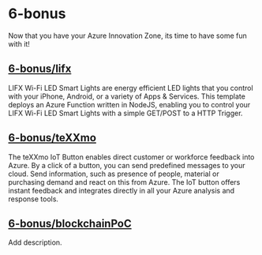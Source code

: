 # 6-bonus

Now that you have your Azure Innovation Zone, its time to have some fun with it!

## <a href="https://github.com/jasonvriends/azure-quickstart/tree/master/6-bonus/lifx">6-bonus/lifx</a>

LIFX Wi-Fi LED Smart Lights are energy efficient LED lights that you control with your iPhone, Android, or a variety of Apps & Services. This template deploys an Azure Function written in NodeJS, enabling you to control your LIFX Wi-Fi LED Smart Lights with a simple GET/POST to a HTTP Trigger.

## <a href="https://github.com/jasonvriends/azure-quickstart/tree/master/6-bonus/teXXmo">6-bonus/teXXmo</a>

The teXXmo IoT Button enables direct customer or workforce feedback into Azure. By a click of a button, you can send predefined messages to your cloud. Send information, such as presence of people, material or purchasing demand and react on this from Azure. The IoT button offers instant feedback and integrates directly in all your Azure analysis and response tools.


## <a href="https://github.com/jasonvriends/azure-quickstart/tree/master/6-bonus/BlockchainPoC">6-bonus/blockchainPoC</a>

<todo> Add description.
